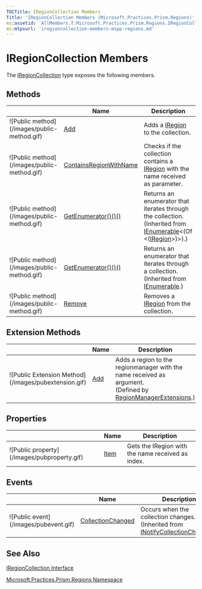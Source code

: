 ```yaml
---
TOCTitle: IRegionCollection Members
Title: 'IRegionCollection Members (Microsoft.Practices.Prism.Regions)'
ms:assetid: 'AllMembers.T:Microsoft.Practices.Prism.Regions.IRegionCollection'
ms:mtpsurl: 'iregioncollection-members-mspp-regions.md'
---
```


# IRegionCollection Members

The [IRegionCollection](https://msdn.microsoft.com/library/microsoft.practices.prism.regions.iregioncollection) type exposes the following members.

## Methods


<table>

<thead>
<tr class="header">
<th> </th>
<th>Name</th>
<th>Description</th>
</tr>
</thead>
<tbody>
<tr class="odd">
<td>![Public method](/images/public-method.gif)</td>
<td><a href="https://msdn.microsoft.com/library/microsoft.practices.prism.regions.iregioncollection.add(microsoft.practices.prism.regions.iregion)">Add</a></td>
<td><div class="summary">
Adds a <a href="https://msdn.microsoft.com/library/microsoft.practices.prism.regions.iregion">IRegion</a> to the collection.
</div></td>
</tr>
<tr class="even">
<td>![Public method](/images/public-method.gif)</td>
<td><a href="https://msdn.microsoft.com/library/microsoft.practices.prism.regions.iregioncollection.containsregionwithname(system.string)">ContainsRegionWithName</a></td>
<td><div class="summary">
Checks if the collection contains a <a href="https://msdn.microsoft.com/library/microsoft.practices.prism.regions.iregion">IRegion</a> with the name received as parameter.
</div></td>
</tr>
<tr class="odd">
<td>![Public method](/images/public-method.gif)</td>
<td><a href="http://msdn.microsoft.com/en-us/library/s793z9y2">GetEnumerator()()()</a></td>
<td><div class="summary">
Returns an enumerator that iterates through the collection.
</div>
(Inherited from <a href="http://msdn.microsoft.com/en-us/library/9eekhta0">IEnumerable</a>&lt;(Of &lt;(<a href="https://msdn.microsoft.com/library/microsoft.practices.prism.regions.iregion">IRegion</a>&gt;)&gt;).)</td>
</tr>
<tr class="even">
<td>![Public method](/images/public-method.gif)</td>
<td><a href="http://msdn.microsoft.com/en-us/library/5zae5365">GetEnumerator()()()</a></td>
<td><div class="summary">
Returns an enumerator that iterates through a collection.
</div>
(Inherited from <a href="http://msdn.microsoft.com/en-us/library/h1x9x1b1">IEnumerable</a>.)</td>
</tr>
<tr class="odd">
<td>![Public method](/images/public-method.gif)</td>
<td><a href="https://msdn.microsoft.com/library/microsoft.practices.prism.regions.iregioncollection.remove(system.string)">Remove</a></td>
<td><div class="summary">
Removes a <a href="https://msdn.microsoft.com/library/microsoft.practices.prism.regions.iregion">IRegion</a> from the collection.
</div></td>
</tr>
</tbody>
</table>

## Extension Methods


<table>

<thead>
<tr class="header">
<th> </th>
<th>Name</th>
<th>Description</th>
</tr>
</thead>
<tbody>
<tr class="odd">
<td>![Public Extension Method](/images/pubextension.gif)</td>
<td><a href="https://msdn.microsoft.com/library/microsoft.practices.prism.regions.regionmanagerextensions.add(microsoft.practices.prism.regions.iregioncollection%2csystem.string%2cmicrosoft.practices.prism.regions.iregion)">Add</a></td>
<td><div class="summary">
Adds a region to the regionmanager with the name received as argument.
</div>
(Defined by <a href="https://msdn.microsoft.com/library/microsoft.practices.prism.regions.regionmanagerextensions">RegionManagerExtensions</a>.)</td>
</tr>
</tbody>
</table>

## Properties


<table>

<thead>
<tr class="header">
<th> </th>
<th>Name</th>
<th>Description</th>
</tr>
</thead>
<tbody>
<tr class="odd">
<td>![Public property](/images/pubproperty.gif)</td>
<td><a href="https://msdn.microsoft.com/library/microsoft.practices.prism.regions.iregioncollection.item(system.string)">Item</a></td>
<td><div class="summary">
Gets the IRegion with the name received as index.
</div></td>
</tr>
</tbody>
</table>

## Events


<table>

<thead>
<tr class="header">
<th> </th>
<th>Name</th>
<th>Description</th>
</tr>
</thead>
<tbody>
<tr class="odd">
<td>![Public event](/images/pubevent.gif)</td>
<td><a href="http://msdn.microsoft.com/en-us/library/ms653382">CollectionChanged</a></td>
<td><div class="summary">
Occurs when the collection changes.
</div>
(Inherited from <a href="http://msdn.microsoft.com/en-us/library/ms668629">INotifyCollectionChanged</a>.)</td>
</tr>
</tbody>
</table>

## See Also
[IRegionCollection Interface](https://msdn.microsoft.com/library/microsoft.practices.prism.regions.iregioncollection)

[Microsoft.Practices.Prism.Regions Namespace](https://msdn.microsoft.com/library/microsoft.practices.prism.regions)
